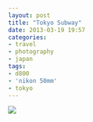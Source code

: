```yaml
---
layout: post
title: "Tokyo Subway"
date: 2013-03-19 19:57
categories: 
- travel
- photography
- japan
tags:
- d800
- 'nikon 50mm'
- tokyo
---
```

<a href="http://www.flickr.com/photos/zacharyz/8594597264/"><img class="center" src="http://farm9.static.flickr.com/8251/8594597264_641d9eef80_b.jpg"></a>
